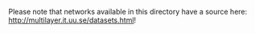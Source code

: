 Please note that networks available in this directory have a source here:
http://multilayer.it.uu.se/datasets.html!
